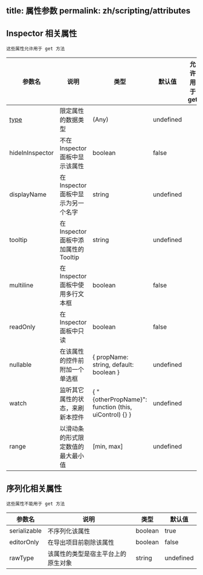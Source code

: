 title: 属性参数
permalink: zh/scripting/attributes
---

## Inspector 相关属性

    这些属性允许用于 get 方法

参数名 | 说明 | 类型 | 默认值 | 允许用于 get
------ | ----|-- | ---|---------
[type](zh/scripting/class#type) | 限定属性的数据类型 | (Any) | undefined
hideInInspector  | 不在 Inspector 面板中显示该属性 | boolean | false
displayName  | 在 Inspector 面板中显示为另一个名字 | string | undefined
tooltip | 在 Inspector 面板中添加属性的 Tooltip | string | undefined
multiline | 在 Inspector 面板中使用多行文本框 | boolean | false
readOnly | 在 Inspector 面板中只读 | boolean | false
nullable | 在该属性的控件前附加一个单选框 | { propName: string, default: boolean } | undefined
watch | 监听其它属性的状态，来刷新本控件 | { "{otherPropName}": function (this, uiControl) {} } | undefined
range | 以滑动条的形式限定数值的最大最小值 | [min, max] | undefined

## 序列化相关属性

    这些属性不能用于 get 方法

参数名 | 说明 | 类型 | 默认值
------ | ----|-- | ---
serializable  | 不序列化该属性 | boolean | true
editorOnly | 在导出项目前剔除该属性 | boolean | false
rawType | 该属性的类型是宿主平台上的原生对象 | string | undefined
